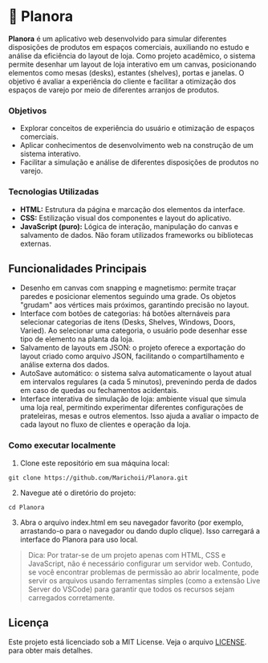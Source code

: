 # :pushpin: Planora
**Planora** é um aplicativo web desenvolvido para simular diferentes disposições de produtos em espaços comerciais, auxiliando no estudo e análise da eficiência do layout de loja. Como projeto acadêmico, o sistema permite desenhar um layout de loja interativo em um canvas, posicionando elementos como mesas (desks), estantes (shelves), portas e janelas. O objetivo é avaliar a experiência do cliente e facilitar a otimização dos espaços de varejo por meio de diferentes arranjos de produtos.

### Objetivos
- Explorar conceitos de experiência do usuário e otimização de espaços comerciais.
- Aplicar conhecimentos de desenvolvimento web na construção de um sistema interativo.
- Facilitar a simulação e análise de diferentes disposições de produtos no varejo.

### Tecnologias Utilizadas
- **HTML:** Estrutura da página e marcação dos elementos da interface.
- **CSS:** Estilização visual dos componentes e layout do aplicativo.
- **JavaScript (puro):** Lógica de interação, manipulação do canvas e salvamento de dados. Não foram utilizados frameworks ou bibliotecas externas.

## Funcionalidades Principais
- Desenho em canvas com snapping e magnetismo: permite traçar paredes e posicionar elementos seguindo uma grade. Os objetos "grudam" aos vértices mais próximos, garantindo precisão no layout.
- Interface com botões de categorias: há botões alternáveis para selecionar categorias de itens (Desks, Shelves, Windows, Doors, Varied). Ao selecionar uma categoria, o usuário pode desenhar esse tipo de elemento na planta da loja.
- Salvamento de layouts em JSON: o projeto oferece a exportação do layout criado como arquivo JSON, facilitando o compartilhamento e análise externa dos dados.
- AutoSave automático: o sistema salva automaticamente o layout atual em intervalos regulares (a cada 5 minutos), prevenindo perda de dados em caso de quedas ou fechamentos acidentais.
- Interface interativa de simulação de loja: ambiente visual que simula uma loja real, permitindo experimentar diferentes configurações de prateleiras, mesas e outros elementos. Isso ajuda a avaliar o impacto de cada layout no fluxo de clientes e operação da loja.

### Como executar localmente
1. Clone este repositório em sua máquina local:
```
git clone https://github.com/Marichoii/Planora.git
```
2. Navegue até o diretório do projeto:
```
cd Planora
```
3. Abra o arquivo index.html em seu navegador favorito (por exemplo, arrastando-o para o navegador ou dando duplo clique). Isso carregará a interface do Planora para uso local.
> Dica: Por tratar-se de um projeto apenas com HTML, CSS e JavaScript, não é necessário configurar um servidor web. Contudo, se você encontrar problemas de permissão ao abrir localmente, pode servir os arquivos usando ferramentas simples (como a extensão Live Server do VSCode) para garantir que todos os recursos sejam carregados corretamente.

## Licença
Este projeto está licenciado sob a MIT License. Veja o arquivo [LICENSE](LICENSE). para obter mais detalhes.

